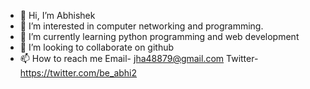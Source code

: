 - 👋 Hi, I’m Abhishek
- 👀 I’m interested in computer networking and programming.
- 🌱 I’m currently learning python programming and web development
- 💞️ I’m looking to collaborate on github
- 📫 How to reach me Email- jha48879@gmail.com  Twitter- https://twitter.com/be_abhi2

<!---
Abhijhagit/Abhijhagit is a ✨ special ✨ repository because its `README.md` (this file) appears on your GitHub profile.
You can click the Preview link to take a look at your changes.
--->
